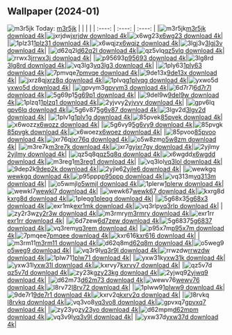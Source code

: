 ## Wallpaper (2024-01)
![m3r5jk](https://w.wallhaven.cc/full/m3/wallhaven-m3r5jk.png) Today: [m3r5jk](https://th.wallhaven.cc/small/m3/m3r5jk.jpg)
|      |      |      |
| :----: | :----: | :----: |
|![m3r5jk](https://th.wallhaven.cc/small/m3/m3r5jk.jpg)[m3r5jk download 4k](https://wallhaven.cc/w/m3r5jk)|![jxrjdw](https://th.wallhaven.cc/small/jx/jxrjdw.jpg)[jxrjdw download 4k](https://wallhaven.cc/w/jxrjdw)|![x6wg23](https://th.wallhaven.cc/small/x6/x6wg23.jpg)[x6wg23 download 4k](https://wallhaven.cc/w/x6wg23)|
|![1plz31](https://th.wallhaven.cc/small/1p/1plz31.jpg)[1plz31 download 4k](https://wallhaven.cc/w/1plz31)|![x6wqjz](https://th.wallhaven.cc/small/x6/x6wqjz.jpg)[x6wqjz download 4k](https://wallhaven.cc/w/x6wqjz)|![3lgj3v](https://th.wallhaven.cc/small/3l/3lgj3v.jpg)[3lgj3v download 4k](https://wallhaven.cc/w/3lgj3v)|
|![d62q2l](https://th.wallhaven.cc/small/d6/d62q2l.jpg)[d62q2l download 4k](https://wallhaven.cc/w/d62q2l)|![qz5vlq](https://th.wallhaven.cc/small/qz/qz5vlq.jpg)[qz5vlq download 4k](https://wallhaven.cc/w/qz5vlq)|![rrwx3j](https://th.wallhaven.cc/small/rr/rrwx3j.jpg)[rrwx3j download 4k](https://wallhaven.cc/w/rrwx3j)|
|![p95693](https://th.wallhaven.cc/small/p9/p95693.jpg)[p95693 download 4k](https://wallhaven.cc/w/p95693)|![3lg8rd](https://th.wallhaven.cc/small/3l/3lg8rd.jpg)[3lg8rd download 4k](https://wallhaven.cc/w/3lg8rd)|![vq3lg3](https://th.wallhaven.cc/small/vq/vq3lg3.jpg)[vq3lg3 download 4k](https://wallhaven.cc/w/vq3lg3)|
|![1ply63](https://th.wallhaven.cc/small/1p/1ply63.jpg)[1ply63 download 4k](https://wallhaven.cc/w/1ply63)|![7pmvqe](https://th.wallhaven.cc/small/7p/7pmvqe.jpg)[7pmvqe download 4k](https://wallhaven.cc/w/7pmvqe)|![9de13x](https://th.wallhaven.cc/small/9d/9de13x.jpg)[9de13x download 4k](https://wallhaven.cc/w/9de13x)|
|![jxrz8q](https://th.wallhaven.cc/small/jx/jxrz8q.jpg)[jxrz8q download 4k](https://wallhaven.cc/w/jxrz8q)|![1plvqg](https://th.wallhaven.cc/small/1p/1plvqg.jpg)[1plvqg download 4k](https://wallhaven.cc/w/1plvqg)|![yxwo5d](https://th.wallhaven.cc/small/yx/yxwo5d.jpg)[yxwo5d download 4k](https://wallhaven.cc/w/yxwo5d)|
|![gpvym3](https://th.wallhaven.cc/small/gp/gpvym3.jpg)[gpvym3 download 4k](https://wallhaven.cc/w/gpvym3)|![6d7r7l](https://th.wallhaven.cc/small/6d/6d7r7l.jpg)[6d7r7l download 4k](https://wallhaven.cc/w/6d7r7l)|![5g69p1](https://th.wallhaven.cc/small/5g/5g69p1.jpg)[5g69p1 download 4k](https://wallhaven.cc/w/5g69p1)|
|![9del9w](https://th.wallhaven.cc/small/9d/9del9w.jpg)[9del9w download 4k](https://wallhaven.cc/w/9del9w)|![1plzq1](https://th.wallhaven.cc/small/1p/1plzq1.jpg)[1plzq1 download 4k](https://wallhaven.cc/w/1plzq1)|![2yjvvy](https://th.wallhaven.cc/small/2y/2yjvvy.jpg)[2yjvvy download 4k](https://wallhaven.cc/w/2yjvvy)|
|![gpv6lq](https://th.wallhaven.cc/small/gp/gpv6lq.jpg)[gpv6lq download 4k](https://wallhaven.cc/w/gpv6lq)|![5g6v87](https://th.wallhaven.cc/small/5g/5g6v87.jpg)[5g6v87 download 4k](https://wallhaven.cc/w/5g6v87)|![3lgv2d](https://th.wallhaven.cc/small/3l/3lgv2d.jpg)[3lgv2d download 4k](https://wallhaven.cc/w/3lgv2d)|
|![1plv1g](https://th.wallhaven.cc/small/1p/1plv1g.jpg)[1plv1g download 4k](https://wallhaven.cc/w/1plv1g)|![85pvek](https://th.wallhaven.cc/small/85/85pvek.jpg)[85pvek download 4k](https://wallhaven.cc/w/85pvek)|![x6wozz](https://th.wallhaven.cc/small/x6/x6wozz.jpg)[x6wozz download 4k](https://wallhaven.cc/w/x6wozz)|
|![5g6vy9](https://th.wallhaven.cc/small/5g/5g6vy9.jpg)[5g6vy9 download 4k](https://wallhaven.cc/w/5g6vy9)|![85pvgk](https://th.wallhaven.cc/small/85/85pvgk.jpg)[85pvgk download 4k](https://wallhaven.cc/w/85pvgk)|![x6woez](https://th.wallhaven.cc/small/x6/x6woez.jpg)[x6woez download 4k](https://wallhaven.cc/w/x6woez)|
|![85pvoo](https://th.wallhaven.cc/small/85/85pvoo.jpg)[85pvoo download 4k](https://wallhaven.cc/w/85pvoo)|![jxr76q](https://th.wallhaven.cc/small/jx/jxr76q.jpg)[jxr76q download 4k](https://wallhaven.cc/w/jxr76q)|![o5w8zm](https://th.wallhaven.cc/small/o5/o5w8zm.jpg)[o5w8zm download 4k](https://wallhaven.cc/w/o5w8zm)|
|![m3re7k](https://th.wallhaven.cc/small/m3/m3re7k.jpg)[m3re7k download 4k](https://wallhaven.cc/w/m3re7k)|![jxr7gy](https://th.wallhaven.cc/small/jx/jxr7gy.jpg)[jxr7gy download 4k](https://wallhaven.cc/w/jxr7gy)|![2yjlmy](https://th.wallhaven.cc/small/2y/2yjlmy.jpg)[2yjlmy download 4k](https://wallhaven.cc/w/2yjlmy)|
|![qz5q8q](https://th.wallhaven.cc/small/qz/qz5q8q.jpg)[qz5q8q download 4k](https://wallhaven.cc/w/qz5q8q)|![x6wgdd](https://th.wallhaven.cc/small/x6/x6wgdd.jpg)[x6wgdd download 4k](https://wallhaven.cc/w/x6wgdd)|![m3reg1](https://th.wallhaven.cc/small/m3/m3reg1.jpg)[m3reg1 download 4k](https://wallhaven.cc/w/m3reg1)|
|![vq3lol](https://th.wallhaven.cc/small/vq/vq3lol.jpg)[vq3lol download 4k](https://wallhaven.cc/w/vq3lol)|![9dep2k](https://th.wallhaven.cc/small/9d/9dep2k.jpg)[9dep2k download 4k](https://wallhaven.cc/w/9dep2k)|![2yjle6](https://th.wallhaven.cc/small/2y/2yjle6.jpg)[2yjle6 download 4k](https://wallhaven.cc/w/2yjle6)|
|![wewkgq](https://th.wallhaven.cc/small/we/wewkgq.jpg)[wewkgq download 4k](https://wallhaven.cc/w/wewkgq)|![p95ppp](https://th.wallhaven.cc/small/p9/p95ppp.jpg)[p95ppp download 4k](https://wallhaven.cc/w/p95ppp)|![vq313m](https://th.wallhaven.cc/small/vq/vq313m.jpg)[vq313m download 4k](https://wallhaven.cc/w/vq313m)|
|![o5wmjl](https://th.wallhaven.cc/small/o5/o5wmjl.jpg)[o5wmjl download 4k](https://wallhaven.cc/w/o5wmjl)|![1plerw](https://th.wallhaven.cc/small/1p/1plerw.jpg)[1plerw download 4k](https://wallhaven.cc/w/1plerw)|![wewkl7](https://th.wallhaven.cc/small/we/wewkl7.jpg)[wewkl7 download 4k](https://wallhaven.cc/w/wewkl7)|
|![wewk67](https://th.wallhaven.cc/small/we/wewk67.jpg)[wewk67 download 4k](https://wallhaven.cc/w/wewk67)|![kxrg8d](https://th.wallhaven.cc/small/kx/kxrg8d.jpg)[kxrg8d download 4k](https://wallhaven.cc/w/kxrg8d)|![1pleqg](https://th.wallhaven.cc/small/1p/1pleqg.jpg)[1pleqg download 4k](https://wallhaven.cc/w/1pleqg)|
|![5g68x3](https://th.wallhaven.cc/small/5g/5g68x3.jpg)[5g68x3 download 4k](https://wallhaven.cc/w/5g68x3)|![exr1mk](https://th.wallhaven.cc/small/ex/exr1mk.jpg)[exr1mk download 4k](https://wallhaven.cc/w/exr1mk)|![vq3rlp](https://th.wallhaven.cc/small/vq/vq3rlp.jpg)[vq3rlp download 4k](https://wallhaven.cc/w/vq3rlp)|
|![zy2r3w](https://th.wallhaven.cc/small/zy/zy2r3w.jpg)[zy2r3w download 4k](https://wallhaven.cc/w/zy2r3w)|![m3rmry](https://th.wallhaven.cc/small/m3/m3rmry.jpg)[m3rmry download 4k](https://wallhaven.cc/w/m3rmry)|![exr1rr](https://th.wallhaven.cc/small/ex/exr1rr.jpg)[exr1rr download 4k](https://wallhaven.cc/w/exr1rr)|
|![6d7zew](https://th.wallhaven.cc/small/6d/6d7zew.jpg)[6d7zew download 4k](https://wallhaven.cc/w/6d7zew)|![5g6837](https://th.wallhaven.cc/small/5g/5g6837.jpg)[5g6837 download 4k](https://wallhaven.cc/w/5g6837)|![vq3rem](https://th.wallhaven.cc/small/vq/vq3rem.jpg)[vq3rem download 4k](https://wallhaven.cc/w/vq3rem)|
|![p95x7m](https://th.wallhaven.cc/small/p9/p95x7m.jpg)[p95x7m download 4k](https://wallhaven.cc/w/p95x7m)|![7pmqee](https://th.wallhaven.cc/small/7p/7pmqee.jpg)[7pmqee download 4k](https://wallhaven.cc/w/7pmqee)|![kxr616](https://th.wallhaven.cc/small/kx/kxr616.jpg)[kxr616 download 4k](https://wallhaven.cc/w/kxr616)|
|![m3rm11](https://th.wallhaven.cc/small/m3/m3rm11.jpg)[m3rm11 download 4k](https://wallhaven.cc/w/m3rm11)|![d62q8m](https://th.wallhaven.cc/small/d6/d62q8m.jpg)[d62q8m download 4k](https://wallhaven.cc/w/d62q8m)|![o5weg9](https://th.wallhaven.cc/small/o5/o5weg9.jpg)[o5weg9 download 4k](https://wallhaven.cc/w/o5weg9)|
|![vq3r9l](https://th.wallhaven.cc/small/vq/vq3r9l.jpg)[vq3r9l download 4k](https://wallhaven.cc/w/vq3r9l)|![rrwzdw](https://th.wallhaven.cc/small/rr/rrwzdw.jpg)[rrwzdw download 4k](https://wallhaven.cc/w/rrwzdw)|![1plw71](https://th.wallhaven.cc/small/1p/1plw71.jpg)[1plw71 download 4k](https://wallhaven.cc/w/1plw71)|
|![yxw31k](https://th.wallhaven.cc/small/yx/yxw31k.jpg)[yxw31k download 4k](https://wallhaven.cc/w/yxw31k)|![yxw31l](https://th.wallhaven.cc/small/yx/yxw31l.jpg)[yxw31l download 4k](https://wallhaven.cc/w/yxw31l)|![kxrvy7](https://th.wallhaven.cc/small/kx/kxrvy7.jpg)[kxrvy7 download 4k](https://wallhaven.cc/w/kxrvy7)|
|![qz5v7d](https://th.wallhaven.cc/small/qz/qz5v7d.jpg)[qz5v7d download 4k](https://wallhaven.cc/w/qz5v7d)|![zy23kg](https://th.wallhaven.cc/small/zy/zy23kg.jpg)[zy23kg download 4k](https://wallhaven.cc/w/zy23kg)|![2yjwq9](https://th.wallhaven.cc/small/2y/2yjwq9.jpg)[2yjwq9 download 4k](https://wallhaven.cc/w/2yjwq9)|
|![d62m73](https://th.wallhaven.cc/small/d6/d62m73.jpg)[d62m73 download 4k](https://wallhaven.cc/w/d62m73)|![wewv76](https://th.wallhaven.cc/small/we/wewv76.jpg)[wewv76 download 4k](https://wallhaven.cc/w/wewv76)|![l8rv72](https://th.wallhaven.cc/small/l8/l8rv72.jpg)[l8rv72 download 4k](https://wallhaven.cc/w/l8rv72)|
|![1plww9](https://th.wallhaven.cc/small/1p/1plww9.jpg)[1plww9 download 4k](https://wallhaven.cc/w/1plww9)|![9de7r1](https://th.wallhaven.cc/small/9d/9de7r1.jpg)[9de7r1 download 4k](https://wallhaven.cc/w/9de7r1)|![kxrv2q](https://th.wallhaven.cc/small/kx/kxrv2q.jpg)[kxrv2q download 4k](https://wallhaven.cc/w/kxrv2q)|
|![l8rvkq](https://th.wallhaven.cc/small/l8/l8rvkq.jpg)[l8rvkq download 4k](https://wallhaven.cc/w/l8rvkq)|![vq3vo8](https://th.wallhaven.cc/small/vq/vq3vo8.jpg)[vq3vo8 download 4k](https://wallhaven.cc/w/vq3vo8)|![gpvxq7](https://th.wallhaven.cc/small/gp/gpvxq7.jpg)[gpvxq7 download 4k](https://wallhaven.cc/w/gpvxq7)|
|![zy23yo](https://th.wallhaven.cc/small/zy/zy23yo.jpg)[zy23yo download 4k](https://wallhaven.cc/w/zy23yo)|![d62mpm](https://th.wallhaven.cc/small/d6/d62mpm.jpg)[d62mpm download 4k](https://wallhaven.cc/w/d62mpm)|![vq3v9l](https://th.wallhaven.cc/small/vq/vq3v9l.jpg)[vq3v9l download 4k](https://wallhaven.cc/w/vq3v9l)|
|![yxw37d](https://th.wallhaven.cc/small/yx/yxw37d.jpg)[yxw37d download 4k](https://wallhaven.cc/w/yxw37d)|